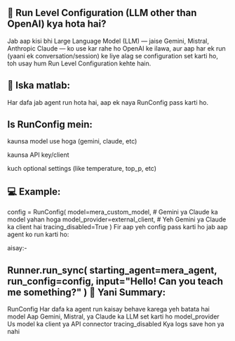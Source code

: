 🧠 Run Level Configuration (LLM other than OpenAI) kya hota hai?
-----------------------------------------------------------------

Jab aap kisi bhi Large Language Model (LLM) — jaise Gemini, Mistral, Anthropic Claude — ko use kar rahe ho OpenAI ke ilawa,
aur aap har ek run (yaani ek conversation/session) ke liye alag se configuration set karti ho,
toh usay hum Run Level Configuration kehte hain.

🔧 Iska matlab:
----------------
Har dafa jab agent run hota hai, aap ek naya RunConfig pass karti ho.

Is RunConfig mein:
------------------
kaunsa model use hoga (gemini, claude, etc)

kaunsa API key/client

kuch optional settings (like temperature, top_p, etc)

💻 Example:
------------

config = RunConfig(
    model=mera_custom_model,  # Gemini ya Claude ka model yahan hoga
    model_provider=external_client,  # Yeh Gemini ya Claude ka client hai
    tracing_disabled=True
)
Fir aap yeh config pass karti ho jab aap agent ko run karti ho:

aisay:-

Runner.run_sync(
    starting_agent=mera_agent,
    run_config=config,
    input="Hello! Can you teach me something?"
)
📌 Yani Summary:
-----------------

RunConfig               Har dafa ka agent run kaisay behave karega yeh batata hai
model           	    Aap Gemini, Mistral, ya Claude ka LLM set karti ho
model_provider     	    Us model ka client ya API connector
tracing_disabled	    Kya logs save hon ya nahi



